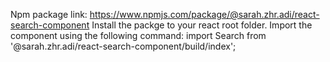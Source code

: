 Npm package link: https://www.npmjs.com/package/@sarah.zhr.adi/react-search-component
Install the packge to your react root folder. 
Import the component using the following command:
import Search from '@sarah.zhr.adi/react-search-component/build/index';
